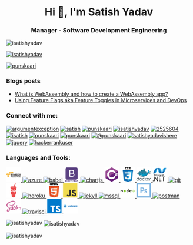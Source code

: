 <h1 align="center">Hi 👋, I'm Satish Yadav</h1>
<h3 align="center">Manager - Software Development Engineering</h3>

<p align="left"> <img src="https://komarev.com/ghpvc/?username=isatishyadav&label=Profile%20views&color=0e75b6&style=flat" alt="isatishyadav" /> </p>

<p align="left"> <a href="https://github.com/ryo-ma/github-profile-trophy"><img src="https://github-profile-trophy.vercel.app/?username=isatishyadav" alt="isatishyadav" /></a> </p>

<p align="left"> <a href="https://twitter.com/punskaari" target="blank"><img src="https://img.shields.io/twitter/follow/punskaari?logo=twitter&style=for-the-badge" alt="punskaari" /></a> </p>

### Blogs posts
<!-- BLOG-POST-LIST:START -->
- [What is WebAssembly and how to create a WebAssembly app?](https://dev.to/satish/what-is-webassembly-and-how-to-create-a-webassembly-app-3b5h)
- [Using Feature Flags aka Feature Toggles in Microservices and DevOps](https://dev.to/satish/using-feature-flags-aka-feature-toggles-in-microservices-and-devops-13oh)
<!-- BLOG-POST-LIST:END -->

<h3 align="left">Connect with me:</h3>
<p align="left">
<a href="https://codepen.io/argumentexception" target="blank"><img align="center" src="https://raw.githubusercontent.com/rahuldkjain/github-profile-readme-generator/master/src/images/icons/Social/codepen.svg" alt="argumentexception" height="30" width="40" /></a>
<a href="https://dev.to/satish" target="blank"><img align="center" src="https://cdn.jsdelivr.net/npm/simple-icons@3.0.1/icons/dev-dot-to.svg" alt="satish" height="30" width="40" /></a>
<a href="https://twitter.com/punskaari" target="blank"><img align="center" src="https://raw.githubusercontent.com/rahuldkjain/github-profile-readme-generator/master/src/images/icons/Social/twitter.svg" alt="punskaari" height="30" width="40" /></a>
<a href="https://linkedin.com/in/isatishyadav" target="blank"><img align="center" src="https://raw.githubusercontent.com/rahuldkjain/github-profile-readme-generator/master/src/images/icons/Social/linked-in-alt.svg" alt="isatishyadav" height="30" width="40" /></a>
<a href="https://stackoverflow.com/users/2525604" target="blank"><img align="center" src="https://raw.githubusercontent.com/rahuldkjain/github-profile-readme-generator/master/src/images/icons/Social/stack-overflow.svg" alt="2525604" height="30" width="40" /></a>
<a href="https://kaggle.com/isatish" target="blank"><img align="center" src="https://raw.githubusercontent.com/rahuldkjain/github-profile-readme-generator/master/src/images/icons/Social/kaggle.svg" alt="isatish" height="30" width="40" /></a>
<a href="https://fb.com/punskaari" target="blank"><img align="center" src="https://raw.githubusercontent.com/rahuldkjain/github-profile-readme-generator/master/src/images/icons/Social/facebook.svg" alt="punskaari" height="30" width="40" /></a>
<a href="https://instagram.com/punskaari" target="blank"><img align="center" src="https://raw.githubusercontent.com/rahuldkjain/github-profile-readme-generator/master/src/images/icons/Social/instagram.svg" alt="punskaari" height="30" width="40" /></a>
<a href="https://medium.com/@punskaari" target="blank"><img align="center" src="https://raw.githubusercontent.com/rahuldkjain/github-profile-readme-generator/master/src/images/icons/Social/medium.svg" alt="@punskaari" height="30" width="40" /></a>
<a href="https://www.youtube.com/c/satishyadavishere" target="blank"><img align="center" src="https://raw.githubusercontent.com/rahuldkjain/github-profile-readme-generator/master/src/images/icons/Social/youtube.svg" alt="satishyadavishere" height="30" width="40" /></a>
<a href="https://www.codechef.com/users/jquery" target="blank"><img align="center" src="https://cdn.jsdelivr.net/npm/simple-icons@3.1.0/icons/codechef.svg" alt="jquery" height="30" width="40" /></a>
<a href="https://www.hackerrank.com/iSatish" target="blank"><img align="center" src="https://raw.githubusercontent.com/rahuldkjain/github-profile-readme-generator/master/src/images/icons/Social/hackerrank.svg" alt="hackerrankuser" height="30" width="40" /></a>
</p>

<h3 align="left">Languages and Tools:</h3>
<p align="left"> <a href="https://aws.amazon.com" target="_blank"> <img src="https://raw.githubusercontent.com/devicons/devicon/master/icons/amazonwebservices/amazonwebservices-original-wordmark.svg" alt="aws" width="40" height="40"/> </a> <a href="https://azure.microsoft.com/en-in/" target="_blank"> <img src="https://www.vectorlogo.zone/logos/microsoft_azure/microsoft_azure-icon.svg" alt="azure" width="40" height="40"/> </a> <a href="https://babeljs.io/" target="_blank"> <img src="https://www.vectorlogo.zone/logos/babeljs/babeljs-icon.svg" alt="babel" width="40" height="40"/> </a> <a href="https://getbootstrap.com" target="_blank"> <img src="https://raw.githubusercontent.com/devicons/devicon/master/icons/bootstrap/bootstrap-plain-wordmark.svg" alt="bootstrap" width="40" height="40"/> </a> <a href="https://www.chartjs.org" target="_blank"> <img src="https://www.chartjs.org/media/logo-title.svg" alt="chartjs" width="40" height="40"/> </a> <a href="https://www.w3schools.com/cs/" target="_blank"> <img src="https://raw.githubusercontent.com/devicons/devicon/master/icons/csharp/csharp-original.svg" alt="csharp" width="40" height="40"/> </a> <a href="https://www.w3schools.com/css/" target="_blank"> <img src="https://raw.githubusercontent.com/devicons/devicon/master/icons/css3/css3-original-wordmark.svg" alt="css3" width="40" height="40"/> </a> <a href="https://www.docker.com/" target="_blank"> <img src="https://raw.githubusercontent.com/devicons/devicon/master/icons/docker/docker-original-wordmark.svg" alt="docker" width="40" height="40"/> </a> <a href="https://dotnet.microsoft.com/" target="_blank"> <img src="https://raw.githubusercontent.com/devicons/devicon/master/icons/dot-net/dot-net-original-wordmark.svg" alt="dotnet" width="40" height="40"/> </a> <a href="https://git-scm.com/" target="_blank"> <img src="https://www.vectorlogo.zone/logos/git-scm/git-scm-icon.svg" alt="git" width="40" height="40"/> </a> <a href="https://gulpjs.com" target="_blank"> <img src="https://raw.githubusercontent.com/devicons/devicon/master/icons/gulp/gulp-plain.svg" alt="gulp" width="40" height="40"/> </a> <a href="https://heroku.com" target="_blank"> <img src="https://www.vectorlogo.zone/logos/heroku/heroku-icon.svg" alt="heroku" width="40" height="40"/> </a> <a href="https://www.w3.org/html/" target="_blank"> <img src="https://raw.githubusercontent.com/devicons/devicon/master/icons/html5/html5-original-wordmark.svg" alt="html5" width="40" height="40"/> </a> <a href="https://developer.mozilla.org/en-US/docs/Web/JavaScript" target="_blank"> <img src="https://raw.githubusercontent.com/devicons/devicon/master/icons/javascript/javascript-original.svg" alt="javascript" width="40" height="40"/> </a> <a href="https://jekyllrb.com/" target="_blank"> <img src="https://www.vectorlogo.zone/logos/jekyllrb/jekyllrb-icon.svg" alt="jekyll" width="40" height="40"/> </a> <a href="https://www.microsoft.com/en-us/sql-server" target="_blank"> <img src="https://cdn.worldvectorlogo.com/logos/microsoft-sql-server.svg" alt="mssql" width="40" height="40"/> </a> <a href="https://nodejs.org" target="_blank"> <img src="https://raw.githubusercontent.com/devicons/devicon/master/icons/nodejs/nodejs-original-wordmark.svg" alt="nodejs" width="40" height="40"/> </a> <a href="https://www.photoshop.com/en" target="_blank"> <img src="https://raw.githubusercontent.com/devicons/devicon/master/icons/photoshop/photoshop-line.svg" alt="photoshop" width="40" height="40"/> </a> <a href="https://postman.com" target="_blank"> <img src="https://www.vectorlogo.zone/logos/getpostman/getpostman-icon.svg" alt="postman" width="40" height="40"/> </a> <a href="https://sass-lang.com" target="_blank"> <img src="https://raw.githubusercontent.com/devicons/devicon/master/icons/sass/sass-original.svg" alt="sass" width="40" height="40"/> </a> <a href="https://travis-ci.org" target="_blank"> <img src="https://www.vectorlogo.zone/logos/travis-ci/travis-ci-icon.svg" alt="travisci" width="40" height="40"/> </a> <a href="https://www.typescriptlang.org/" target="_blank"> <img src="https://raw.githubusercontent.com/devicons/devicon/master/icons/typescript/typescript-original.svg" alt="typescript" width="40" height="40"/> </a> <a href="https://webpack.js.org" target="_blank"> <img src="https://raw.githubusercontent.com/devicons/devicon/d00d0969292a6569d45b06d3f350f463a0107b0d/icons/webpack/webpack-original-wordmark.svg" alt="webpack" width="40" height="40"/> </a> </p>

<p><img align="left" src="https://github-readme-stats.vercel.app/api/top-langs?username=isatishyadav&show_icons=true&locale=en&layout=compact" alt="isatishyadav" /></p>

<p>&nbsp;<img align="center" src="https://github-readme-stats.vercel.app/api?username=isatishyadav&show_icons=true&locale=en" alt="isatishyadav" /></p>

<p><img align="center" src="https://github-readme-streak-stats.herokuapp.com/?user=isatishyadav&" alt="isatishyadav" /></p>

